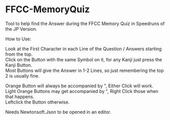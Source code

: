 # FFCC-MemoryQuiz
 Tool to help find the Answer during the FFCC Memory Quiz in Speedruns of the JP Version.

How to Use:  

Look at the First Character in each Line of the Question / Answers starting from the top.  
Click on the Button with the same Symbol on it, for any Kanji just press the Kanji Button.  
Most Buttons will give the Answer in 1-2 Lines, so just remembering the top 2 is usually fine.  

Orange Button will always be accompanied by ", Either Click will work.  
Light Orange Buttons may get accompanied by ", Right Click those when that happens.  
Leftclick the Button otherwise.  



Needs Newtonsoft.Json to be opened in an editor.
